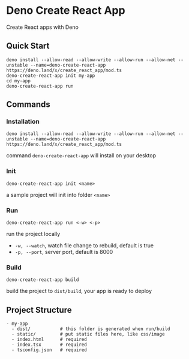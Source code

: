 # Deno Create React App

Create React apps with Deno

## Quick Start

```
deno install --allow-read --allow-write --allow-run --allow-net --unstable --name=deno-create-react-app https://deno.land/x/create_react_app/mod.ts
deno-create-react-app init my-app
cd my-app
deno-create-react-app run
```

## Commands

### Installation

```
deno install --allow-read --allow-write --allow-run --allow-net --unstable --name=deno-create-react-app https://deno.land/x/create_react_app/mod.ts
```

command `deno-create-react-app` will install on your desktop

### Init

```
deno-create-react-app init <name>
```

a sample project will init into folder `<name>`

### Run

```
deno-create-react-app run <-w> <-p>
```

run the project locally

- `-w, --watch`, watch file change to rebuild, default is true
- `-p, --port`, server port, default is 8000

### Build

```
deno-create-react-app build
```

build the project to `dist/build`, your app is ready to deploy

## Project Structure

```
- my-app
  - dist/           # this folder is generated when run/build
  - static/         # put static files here, like css/image
  - index.html      # required
  - index.tsx       # required
  - tsconfig.json   # required
```